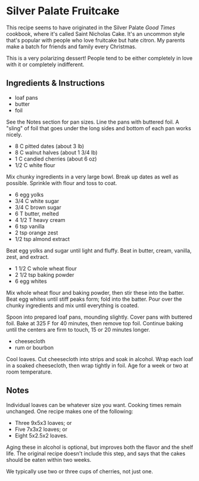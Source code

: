 # Silver Palate Fruitcake

This recipe seems to have originated in the Silver Palate _Good Times_ cookbook,
where it's called  Saint Nicholas Cake.  It's  an uncommon style  that's popular
with  people who  love fruitcake but  hate citron.  My parents  make a batch for
friends and family every Christmas.

This is a  very polarizing dessert!  People tend to be either completely in love
with it or completely indifferent.


## Ingredients & Instructions

- loaf pans
- butter
- foil

See the Notes section for pan sizes. Line the pans with buttered foil. A "sling"
of foil that goes under the long sides and bottom of each pan works nicely.

- 8 C pitted dates (about 3 lb)
- 8 C walnut halves (about 1 3/4 lb)
- 1 C candied cherries (about 6 oz)
- 1/2 C white flour

Mix chunky ingredients in a very large bowl. Break up dates as well as possible.
Sprinkle with flour and toss to coat.

- 6 egg yolks
- 3/4 C white sugar
- 3/4 C brown sugar
- 6 T butter, melted
- 4 1/2 T heavy cream
- 6 tsp vanilla
- 2 tsp orange zest
- 1/2 tsp almond extract

Beat egg yolks and sugar until light and fluffy. Beat in butter, cream, vanilla,
zest, and extract.

- 1 1/2 C whole wheat flour
- 2 1/2 tsp baking powder
- 6 egg whites

Mix whole wheat flour and baking powder,  then stir these into the batter.  Beat
egg whites until  stiff peaks form;  fold into the batter.  Pour over the chunky
ingredients and mix until everything is coated.

Spoon into prepared loaf pans, mounding slightly. Cover pans with buttered foil.
Bake at 325 F  for 40 minutes,  then remove top foil.  Continue baking until the
centers are firm to touch, 15 or 20 minutes longer.

- cheesecloth
- rum or bourbon

Cool loaves.  Cut cheesecloth into strips and soak in alcohol. Wrap each loaf in
a soaked cheesecloth,  then wrap tightly in foil.  Age for a week or two at room
temperature.


## Notes

Individual loaves can be whatever size you want. Cooking times remain unchanged.
One recipe makes one of the following:

- Three 9x5x3 loaves; or
- Five 7x3x2 loaves; or
- Eight 5x2.5x2 loaves.

Aging these in alcohol is optional,  but improves  both the flavor and the shelf
life.  The original recipe  doesn't include this step,  and says that  the cakes
should be eaten within two weeks.

We typically use two or three cups of cherries, not just one.

<!-- The Modesto Bee uses 6 tsp orange zest instead of 2. -->
<!-- https://www.modbee.com/living/food-drink/article3098220.html -->
<!-- http://www.hungrybrowser.com/phaedrus/m022003.htm#2 -->
